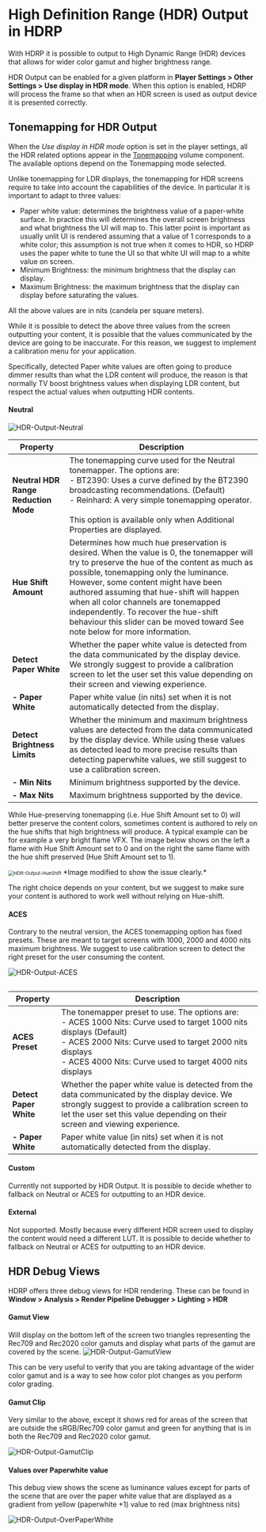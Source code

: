 # High Definition Range (HDR) Output in HDRP

With HDRP it is possible to output to High Dynamic Range (HDR) devices that allows for wider color gamut and higher brightness range.

HDR Output can be enabled for a given platform in **Player Settings > Other Settings > Use display in HDR mode**.  When this option is enabled, HDRP will process the frame so that when an HDR screen is used as output device it is presented correctly.

## Tonemapping for HDR Output

When the *Use display in HDR mode* option is set in the player settings, all the HDR related options appear in the  [Tonemapping](Post-Processing-Tonemapping.md) volume component. The available options depend on the Tonemapping mode selected.

Unlike tonemapping for LDR displays, the tonemapping for HDR screens require to take into account the capabilities of the device. In particular it is important to adapt to three values:

- Paper white value: determines the brightness value of a paper-white surface. In practice this will determines the overall screen brightness and what brightness the UI will map to. This latter point is important as usually unlit UI is rendered assuming that a value of 1 corresponds to a white color; this assumption is not true when it comes to HDR, so HDRP uses the paper white to tune the UI so that white UI will map to a white value on screen.
- Minimum Brightness: the minimum brightness that the display can display.
- Maximum Brightness: the maximum brightness that the display can display before saturating the values.

All the above values are in nits (candela per square meters).

While it is possible to detect the above three values from the screen outputting your content, it is possible that the values communicated by the device are going to be inaccurate. For this reason, we suggest to implement a calibration menu for your application.

Specifically, detected Paper white values are often going to produce dimmer results than what the LDR content will produce, the reason is that normally TV boost brightness values when displaying LDR content, but respect the actual values when outputting HDR contents.

#### Neutral

![HDR-Output-Neutral](C:\Users\franc\Documents\Github\SRP\com.unity.render-pipelines.high-definition\Documentation~\Images\HDR-Output-Neutral.png)

| **Property**                         | **Description**                                              |
| ------------------------------------ | ------------------------------------------------------------ |
| **Neutral HDR Range Reduction Mode** | The tonemapping curve used for the Neutral tonemapper. The options are:<br />- BT2390: Uses a curve defined by the BT2390 broadcasting recommendations. (Default)<br />- Reinhard: A very simple tonemapping operator.<br /><br />This option is available only when Additional Properties are displayed. |
| **Hue Shift Amount**                 | Determines how much hue preservation is desired. When the value is 0, the tonemapper will try to preserve the hue of the content as much as possible, tonemapping only the luminance. However, some content might have been authored assuming that hue-shift will happen when all color channels are tonemapped independently. To recover the hue-shift behaviour this slider can be moved toward See note below for more information. |
| **Detect Paper White**               | Whether the paper white value is detected from the data communicated by the display device. We strongly suggest to provide a calibration screen to let the user set this value depending on their screen and viewing experience. |
| **- Paper White**                    | Paper white value (in nits) set when it is not automatically detected from the display. |
| **Detect Brightness Limits**         | Whether the minimum and maximum brightness values are detected from the data communicated by the display device. While using these values as detected lead to more precise results than detecting paperwhite values, we still suggest to use a calibration screen. |
| **- Min Nits**                       | Minimum brightness supported by the device.                  |
| **- Max Nits**                       | Maximum brightness supported by the device.                  |

While Hue-preserving tonemapping (i.e. Hue Shift Amount set to 0) will better preserve the content colors, sometimes content is authored to rely on the hue shifts that high brightness will produce. A typical example can be for example a very bright flame VFX. The image below shows on the left a flame with Hue Shift Amount set to 0 and on the right the same flame with the hue shift preserved (Hue Shift Amount set to 1).

 <img src="C:\Users\franc\Documents\Github\SRP\com.unity.render-pipelines.high-definition\Documentation~\Images\HDR-Output-HueShift.png" alt="HDR-Output-HueShift" style="zoom:67%;" />
*Image modified to show the issue clearly.*

The right choice depends on your content, but we suggest to make sure your content is authored to work well without relying on Hue-shift.

#### ACES

Contrary to the neutral version, the ACES tonemapping option has fixed presets. These are meant to target screens with 1000, 2000 and 4000 nits maximum brightness. We suggest to use calibration screen to detect the right preset for the user consuming the content.

![HDR-Output-ACES](C:\Users\franc\Documents\Github\SRP\com.unity.render-pipelines.high-definition\Documentation~\Images\HDR-Output-ACES.png)

##

| **Property**           | **Description**                                              |
| ---------------------- | ------------------------------------------------------------ |
| **ACES Preset**        | The tonemapper preset to use. The options are:<br />- ACES 1000 Nits: Curve used to target 1000 nits displays (Default)<br />- ACES 2000 Nits: Curve used to target 2000 nits displays <br />- ACES 4000 Nits: Curve used to target 4000 nits displays |
| **Detect Paper White** | Whether the paper white value is detected from the data communicated by the display device. We strongly suggest to provide a calibration screen to let the user set this value depending on their screen and viewing experience. |
| **- Paper White**      | Paper white value (in nits) set when it is not automatically detected from the display. |

#### Custom

Currently not supported by HDR Output. It is possible to decide whether to fallback on Neutral or ACES for outputting to an HDR device.

#### External

Not supported. Mostly because every different HDR screen used to display the content would need a different LUT. It is possible to decide whether to fallback on Neutral or ACES for outputting to an HDR device.



## HDR Debug Views

HDRP offers three debug views for HDR rendering. These can be found in **Window > Analysis > Render Pipeline Debugger > Lighting > HDR**

#### Gamut View

Will display on the bottom left of the screen two triangles representing the Rec709 and Rec2020 color gamuts and display what parts of the gamut are covered by the scene.
![HDR-Output-GamutView](C:\Users\franc\Documents\Github\SRP\com.unity.render-pipelines.high-definition\Documentation~\Images\HDR-Output-GamutView.png)

This can be very useful to verify that you are taking advantage of the wider color gamut and is a way to see how color plot changes as you perform color grading.

#### Gamut Clip

Very similar to the above, except it shows red for areas of the screen that are outside the sRGB/Rec709 color gamut and green for anything that is in both the Rec709 and Rec2020 color gamut.

![HDR-Output-GamutClip](C:\Users\franc\Documents\Github\SRP\com.unity.render-pipelines.high-definition\Documentation~\Images\HDR-Output-GamutClip.png)



#### Values over Paperwhite value

This debug view shows the scene as luminance values except for parts of the scene that are over the paper white value that are displayed as a gradient from yellow (paperwhite +1) value to red (max brightness nits)

![HDR-Output-OverPaperWhite](C:\Users\franc\Documents\Github\SRP\com.unity.render-pipelines.high-definition\Documentation~\Images\HDR-Output-OverPaperWhite.png)
